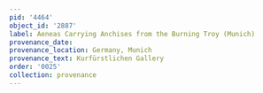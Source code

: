 ```yaml
---
pid: '4464'
object_id: '2887'
label: Aeneas Carrying Anchises from the Burning Troy (Munich)
provenance_date:
provenance_location: Germany, Munich
provenance_text: Kurfürstlichen Gallery
order: '0025'
collection: provenance
---
```

